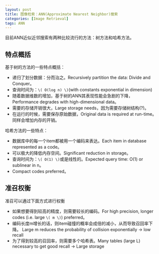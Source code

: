 ```yaml
---
layout: post
title: 图像检索：ANN(Approximate Nearest Neighbor)搜索
categories: [Image Retrieval]
tags: ANN
---
```


目前ANN近似近邻搜索有两种比较流行的方法：树方法和哈希方法。

## 特点概括

基于树的方法的一些特点概括：

- 递归了划分数据：分而治之。Recursively partition the data: Divide and Conquer。
- 查询时间为：`\( O(log n) \)`(with constants exponential in dimension)
- 随着数据维数的增加，基于树的ANN其表现性能会急剧的下降，Performance degrades with high-dimensional data。
- 需要的存储开销很大，Large storage needs，因为需要存储树结构(?)。
- 在运行的时候，需要保存原始数据，Original data is required at run-time。同样会增加内存的开销。

哈希方法的一些特点：

- 数据库中的每一个item都被用一个编码来表达。Each item in database represented as a code。
- 可以极大的降低内存空间。Significant reduction in storage。
- 查询时间为：`\( O(1) \)`或是线性的。Expected query time: O(1) or sublinear in n。
- Compact codes preferred。

## 准召权衡

准召可以通过下面方式进行权衡

- 如果想要得到较高的精度，则需要较长的编码。For high precision, longer codes (i.e. large `\( m \)`) preferred。
- 编码长度m增长的话，则item碰撞的概率会成倍的减小，从而导致召回率下降。 Large m reduces the probability of collision exponentially → low recall
- 为了得到较高的召回率，则需要多个哈希表。Many tables (large L) necessary to get good recall → Large storage